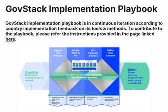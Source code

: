 # GovStack Implementation Playbook

#### GovStack implementation playbook is in continuous iteration according to country implementation feedback on its tools & methods. To contribute to the playbook, please refer the instructions provided in the page linked [here](https://app.gitbook.com/s/Mv07ks4AhtBDCIkO2zgW/contributing).&#x20;

<figure><img src="../.gitbook/assets/Screenshot 2022-09-19 223817.png" alt=""><figcaption></figcaption></figure>
